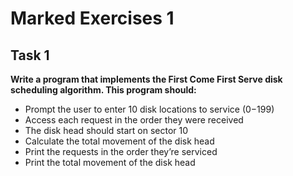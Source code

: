 # Marked Exercises 1

## Task 1

**Write a program that implements the First Come First Serve disk scheduling algorithm. This program should:**

- Prompt the user to enter 10 disk locations to service (0−199)
- Access each request in the order they were received
- The disk head should start on sector 10
- Calculate the total movement of the disk head
- Print the requests in the order they’re serviced
- Print the total movement of the disk head